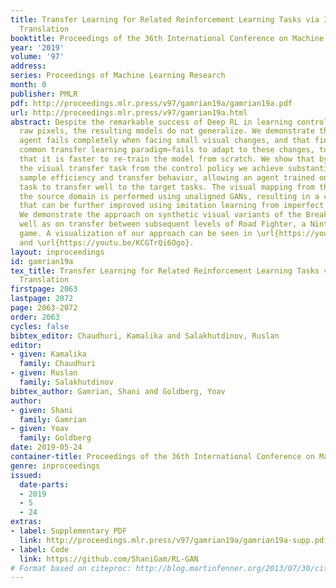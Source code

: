 ```yaml
---
title: Transfer Learning for Related Reinforcement Learning Tasks via Image-to-Image
  Translation
booktitle: Proceedings of the 36th International Conference on Machine Learning
year: '2019'
volume: '97'
address: 
series: Proceedings of Machine Learning Research
month: 0
publisher: PMLR
pdf: http://proceedings.mlr.press/v97/gamrian19a/gamrian19a.pdf
url: http://proceedings.mlr.press/v97/gamrian19a.html
abstract: Despite the remarkable success of Deep RL in learning control policies from
  raw pixels, the resulting models do not generalize. We demonstrate that a trained
  agent fails completely when facing small visual changes, and that fine-tuning—the
  common transfer learning paradigm—fails to adapt to these changes, to the extent
  that it is faster to re-train the model from scratch. We show that by separating
  the visual transfer task from the control policy we achieve substantially better
  sample efficiency and transfer behavior, allowing an agent trained on the source
  task to transfer well to the target tasks. The visual mapping from the target to
  the source domain is performed using unaligned GANs, resulting in a control policy
  that can be further improved using imitation learning from imperfect demonstrations.
  We demonstrate the approach on synthetic visual variants of the Breakout game, as
  well as on transfer between subsequent levels of Road Fighter, a Nintendo car-driving
  game. A visualization of our approach can be seen in \url{https://youtu.be/4mnkzYyXMn4}
  and \url{https://youtu.be/KCGTrQi6Ogo}.
layout: inproceedings
id: gamrian19a
tex_title: Transfer Learning for Related Reinforcement Learning Tasks via Image-to-Image
  Translation
firstpage: 2063
lastpage: 2072
page: 2063-2072
order: 2063
cycles: false
bibtex_editor: Chaudhuri, Kamalika and Salakhutdinov, Ruslan
editor:
- given: Kamalika
  family: Chaudhuri
- given: Ruslan
  family: Salakhutdinov
bibtex_author: Gamrian, Shani and Goldberg, Yoav
author:
- given: Shani
  family: Gamrian
- given: Yoav
  family: Goldberg
date: 2019-05-24
container-title: Proceedings of the 36th International Conference on Machine Learning
genre: inproceedings
issued:
  date-parts:
  - 2019
  - 5
  - 24
extras:
- label: Supplementary PDF
  link: http://proceedings.mlr.press/v97/gamrian19a/gamrian19a-supp.pdf
- label: Code
  link: https://github.com/ShaniGam/RL-GAN
# Format based on citeproc: http://blog.martinfenner.org/2013/07/30/citeproc-yaml-for-bibliographies/
---
```

